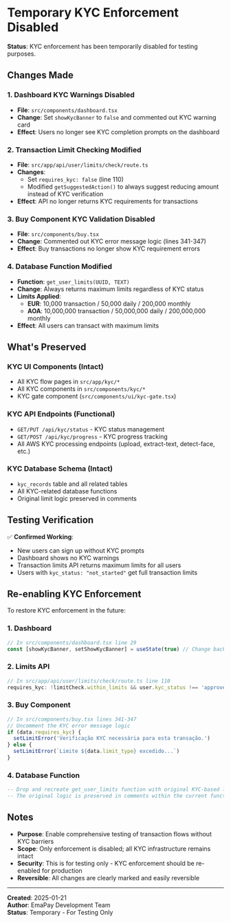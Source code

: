# Temporary KYC Enforcement Disabled

**Status**: KYC enforcement has been temporarily disabled for testing purposes.

## Changes Made

### 1. Dashboard KYC Warnings Disabled
- **File**: `src/components/dashboard.tsx`
- **Change**: Set `showKycBanner` to `false` and commented out KYC warning card
- **Effect**: Users no longer see KYC completion prompts on the dashboard

### 2. Transaction Limit Checking Modified
- **File**: `src/app/api/user/limits/check/route.ts`
- **Changes**:
  - Set `requires_kyc: false` (line 110)
  - Modified `getSuggestedAction()` to always suggest reducing amount instead of KYC verification
- **Effect**: API no longer returns KYC requirements for transactions

### 3. Buy Component KYC Validation Disabled
- **File**: `src/components/buy.tsx`
- **Change**: Commented out KYC error message logic (lines 341-347)
- **Effect**: Buy transactions no longer show KYC requirement errors

### 4. Database Function Modified
- **Function**: `get_user_limits(UUID, TEXT)`
- **Change**: Always returns maximum limits regardless of KYC status
- **Limits Applied**:
  - **EUR**: 10,000 transaction / 50,000 daily / 200,000 monthly
  - **AOA**: 10,000,000 transaction / 50,000,000 daily / 200,000,000 monthly
- **Effect**: All users can transact with maximum limits

## What's Preserved

### KYC UI Components (Intact)
- All KYC flow pages in `src/app/kyc/*`
- All KYC components in `src/components/kyc/*`
- KYC gate component (`src/components/ui/kyc-gate.tsx`)

### KYC API Endpoints (Functional)
- `GET/PUT /api/kyc/status` - KYC status management
- `GET/POST /api/kyc/progress` - KYC progress tracking
- All AWS KYC processing endpoints (upload, extract-text, detect-face, etc.)

### KYC Database Schema (Intact)
- `kyc_records` table and all related tables
- All KYC-related database functions
- Original limit logic preserved in comments

## Testing Verification

✅ **Confirmed Working**:
- New users can sign up without KYC prompts
- Dashboard shows no KYC warnings
- Transaction limits API returns maximum limits for all users
- Users with `kyc_status: "not_started"` get full transaction limits

## Re-enabling KYC Enforcement

To restore KYC enforcement in the future:

### 1. Dashboard
```typescript
// In src/components/dashboard.tsx line 29
const [showKycBanner, setShowKycBanner] = useState(true) // Change back to true
```

### 2. Limits API
```typescript
// In src/app/api/user/limits/check/route.ts line 110
requires_kyc: !limitCheck.within_limits && user.kyc_status !== 'approved', // Restore original logic
```

### 3. Buy Component
```typescript
// In src/components/buy.tsx lines 341-347
// Uncomment the KYC error message logic
if (data.requires_kyc) {
  setLimitError('Verificação KYC necessária para esta transação.')
} else {
  setLimitError(`Limite ${data.limit_type} excedido...`)
}
```

### 4. Database Function
```sql
-- Drop and recreate get_user_limits function with original KYC-based logic
-- The original logic is preserved in comments within the current function
```

## Notes

- **Purpose**: Enable comprehensive testing of transaction flows without KYC barriers
- **Scope**: Only enforcement is disabled; all KYC infrastructure remains intact
- **Security**: This is for testing only - KYC enforcement should be re-enabled for production
- **Reversible**: All changes are clearly marked and easily reversible

---

**Created**: 2025-01-21  
**Author**: EmaPay Development Team  
**Status**: Temporary - For Testing Only
